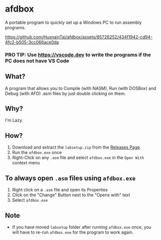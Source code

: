 # afdbox
A portable program to quickly set up a Windows PC to run assembly programs.

https://github.com/HusnainTaj/afdbox/assets/85726252/434f1942-cd94-4fc2-b505-3cc066ace0da

### PRO TIP: Use https://vscode.dev to write the programs if the PC does not have VS Code

## What?
A program that allows you to Compile (with NASM), Run (with DOSBox) and Debug (with AFD) .asm files by just double clicking on them.

## Why?
I'm Lazy.

## How?

1. Download and extract the `labsetup.zip` from the [Releases Page](https://github.com/HusnainTaj/afdbox/releases).
2. Run the `afdbox.exe` once
3. Right-Click on any `.asm` file and select `afdbox.exe` in the `Open With` context menu

## To always open `.asm` files using `afdbox.exe`
1. Right click on a `.asm` file and open its Properties
2. Click on the "Change" Button next to the "Opens with" text
3. Select `afdbox.exe` 

## Note
- If you have moved `labsetup` folder after running `afdbox.exe` once, you will have to re-run `afdbox.exe` for the program to work again.
